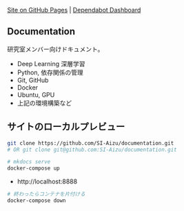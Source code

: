 [Site on GitHub Pages](https://si-aizu.github.io/documentation/) |
[Dependabot Dashboard](https://github.com/SI-Aizu/documentation/network/updates)



## Documentation

研究室メンバー向けドキュメント。

- Deep Learning 深層学習
- Python, 依存関係の管理
- Git, GitHub
- Docker
- Ubuntu, GPU
- 上記の環境構築など



## サイトのローカルプレビュー

```sh
git clone https://github.com/SI-Aizu/documentation.git
# OR git clone git@github.com:SI-Aizu/documentation.git

# mkdocs serve
docker-compose up
```

- http://localhost:8888

```sh
# 終わったらコンテナを片付ける
docker-compose down
```
